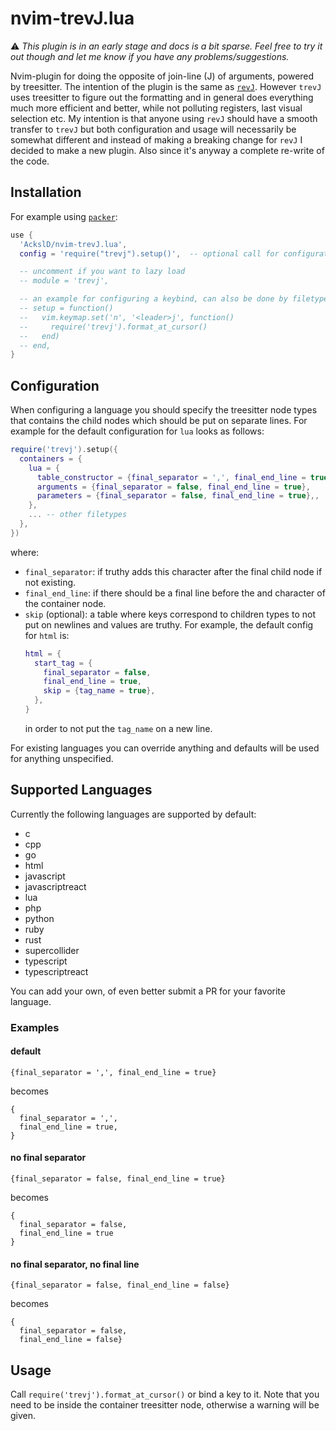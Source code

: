 # nvim-trevJ.lua

:warning: *This plugin is in an early stage and docs is a bit sparse. Feel free to try it out though and let me know if you have any problems/suggestions.*

Nvim-plugin for doing the opposite of join-line (J) of arguments, powered by treesitter.
The intention of the plugin is the same as [`revJ`](https://github.com/AckslD/nvim-revJ.lua).
However `trevJ` uses treesitter to figure out the formatting and in general does everything much more efficient and better, while not polluting registers, last visual selection etc.
My intention is that anyone using `revJ` should have a smooth transfer to `trevJ` but both configuration and usage will necessarily be somewhat different and instead of making a breaking change for `revJ` I decided to make a new plugin.
Also since it's anyway a complete re-write of the code.

## Installation
For example using [`packer`](https://github.com/wbthomason/packer.nvim):
```lua
use {
  'AckslD/nvim-trevJ.lua',
  config = 'require("trevj").setup()',  -- optional call for configurating non-default filetypes etc

  -- uncomment if you want to lazy load
  -- module = 'trevj',

  -- an example for configuring a keybind, can also be done by filetype
  -- setup = function()
  --   vim.keymap.set('n', '<leader>j', function()
  --     require('trevj').format_at_cursor()
  --   end)
  -- end,
}
```

## Configuration

When configuring a language you should specify the treesitter node types that contains the child nodes which should be put on separate lines.
For example for the default configuration for `lua` looks as follows:
```lua
require('trevj').setup({
  containers = {
    lua = {
      table_constructor = {final_separator = ',', final_end_line = true},
      arguments = {final_separator = false, final_end_line = true},
      parameters = {final_separator = false, final_end_line = true},,
    },
    ... -- other filetypes
  },
})
```
where:
* `final_separator`: if truthy adds this character after the final child node if not existing.
* `final_end_line`: if there should be a final line before the and character of the container node.
* `skip` (optional): a table where keys correspond to children types to not put on newlines and values are truthy.
  For example, the default config for `html` is:
  ```lua
  html = {
    start_tag = {
      final_separator = false,
      final_end_line = true,
      skip = {tag_name = true},
    },
  }
  ```
  in order to not put the `tag_name` on a new line.

For existing languages you can override anything and defaults will be used for anything unspecified.

## Supported Languages

Currently the following languages are supported by default:

- c
- cpp
- go
- html
- javascript
- javascriptreact
- lua
- php
- python
- ruby
- rust
- supercollider
- typescript
- typescriptreact

You can add your own, of even better submit a PR for your favorite language.

### Examples
#### default
```
{final_separator = ',', final_end_line = true}
```
becomes
```
{
  final_separator = ',',
  final_end_line = true,
}
```

#### no final separator
```
{final_separator = false, final_end_line = true}
```
becomes
```
{
  final_separator = false,
  final_end_line = true
}
```

#### no final separator, no final line
```
{final_separator = false, final_end_line = false}
```
becomes
```
{
  final_separator = false,
  final_end_line = false}
```

## Usage
Call `require('trevj').format_at_cursor()` or bind a key to it.
Note that you need to be inside the container treesitter node, otherwise a warning will be given.
